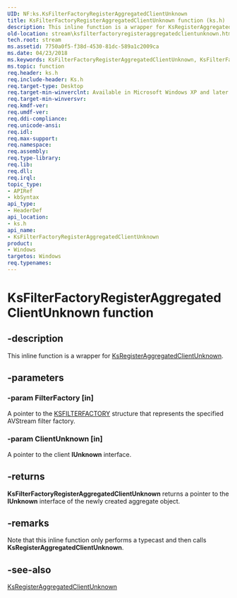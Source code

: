 ```yaml
---
UID: NF:ks.KsFilterFactoryRegisterAggregatedClientUnknown
title: KsFilterFactoryRegisterAggregatedClientUnknown function (ks.h)
description: This inline function is a wrapper for KsRegisterAggregatedClientUnknown.
old-location: stream\ksfilterfactoryregisteraggregatedclientunknown.htm
tech.root: stream
ms.assetid: 7750a0f5-f38d-4530-81dc-589a1c2009ca
ms.date: 04/23/2018
ms.keywords: KsFilterFactoryRegisterAggregatedClientUnknown, KsFilterFactoryRegisterAggregatedClientUnknown function [Streaming Media Devices], avfunc_03ec0abd-d481-4b97-b8ab-6be504e95a55.xml, ks/KsFilterFactoryRegisterAggregatedClientUnknown, stream.ksfilterfactoryregisteraggregatedclientunknown
ms.topic: function
req.header: ks.h
req.include-header: Ks.h
req.target-type: Desktop
req.target-min-winverclnt: Available in Microsoft Windows XP and later operating systems and DirectX 8.0 and later DirectX versions.
req.target-min-winversvr: 
req.kmdf-ver: 
req.umdf-ver: 
req.ddi-compliance: 
req.unicode-ansi: 
req.idl: 
req.max-support: 
req.namespace: 
req.assembly: 
req.type-library: 
req.lib: 
req.dll: 
req.irql: 
topic_type:
- APIRef
- kbSyntax
api_type:
- HeaderDef
api_location:
- ks.h
api_name:
- KsFilterFactoryRegisterAggregatedClientUnknown
product:
- Windows
targetos: Windows
req.typenames: 
---
```


# KsFilterFactoryRegisterAggregatedClientUnknown function


## -description


This inline function is a wrapper for <a href="https://msdn.microsoft.com/library/windows/hardware/ff566767">KsRegisterAggregatedClientUnknown</a>.


## -parameters




### -param FilterFactory [in]

A pointer to the <a href="https://msdn.microsoft.com/library/windows/hardware/ff562530">KSFILTERFACTORY</a> structure that represents the specified AVStream filter factory.


### -param ClientUnknown [in]

A pointer to the client <b>IUnknown</b> interface.


## -returns



<b>KsFilterFactoryRegisterAggregatedClientUnknown</b> returns a pointer to the <b>IUnknown</b> interface of the newly created aggregate object.




## -remarks



Note that this inline function only performs a typecast and then calls <b>KsRegisterAggregatedClientUnknown</b>.




## -see-also




<a href="https://msdn.microsoft.com/library/windows/hardware/ff566767">KsRegisterAggregatedClientUnknown</a>
 

 


